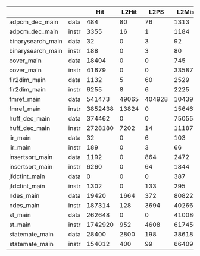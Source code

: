 # 

|  |  | Hit | L2Hit | L2PS | L2Miss |
|--------|----------|-----|-------|------|--------|
| adpcm_dec_main | data | 484 | 80 | 76 | 1313 |
| adpcm_dec_main | instr | 3355 | 16 | 1 | 1184 |
| binarysearch_main | data | 32 | 0 | 3 | 92 |
| binarysearch_main | instr | 188 | 0 | 3 | 80 |
| cover_main | data | 18404 | 0 | 0 | 745 |
| cover_main | instr | 41679 | 0 | 0 | 33587 |
| fir2dim_main | data | 1132 | 5 | 60 | 2529 |
| fir2dim_main | instr | 6255 | 8 | 6 | 2225 |
| fmref_main | data | 541473 | 49065 | 404928 | 1043956 |
| fmref_main | instr | 3852438 | 13824 | 0 | 1564676 |
| huff_dec_main | data | 374462 | 0 | 0 | 750553 |
| huff_dec_main | instr | 2728180 | 7202 | 14 | 1118715 |
| iir_main | data | 32 | 0 | 6 | 103 |
| iir_main | instr | 189 | 0 | 3 | 66 |
| insertsort_main | data | 1192 | 0 | 864 | 2472 |
| insertsort_main | instr | 6260 | 0 | 64 | 1844 |
| jfdctint_main | data | 0 | 0 | 0 | 387 |
| jfdctint_main | instr | 1302 | 0 | 133 | 295 |
| ndes_main | data | 19420 | 1664 | 372 | 80822 |
| ndes_main | instr | 187314 | 128 | 3694 | 40266 |
| st_main | data | 262648 | 0 | 0 | 410080 |
| st_main | instr | 1742920 | 952 | 4608 | 617456 |
| statemate_main | data | 28400 | 2800 | 198 | 38618 |
| statemate_main | instr | 154012 | 400 | 99 | 66409 |
